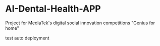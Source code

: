 # AI-Dental-Health-APP
Project for MediaTek's digital social innovation competitions "Genius for home"


test auto deployment

